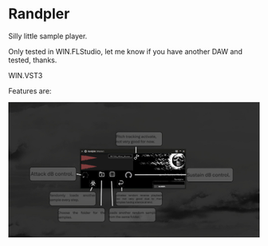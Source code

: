# Randpler
Silly little sample player.

Only tested in WIN.FLStudio, let me know if you have another DAW and tested, thanks.

WIN.VST3

Features are:

![Alt text](https://github.com/GentlemanCorpse/Randpler/blob/main/Images/Randpler%20overview.PNG?raw=true)

